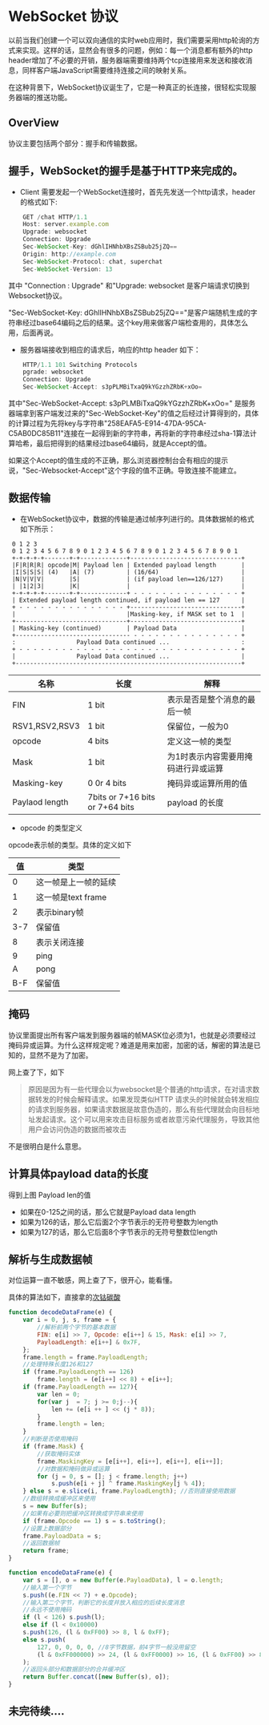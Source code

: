 # WebSocket 协议

以前当我们创建一个可以双向通信的实时web应用时，我们需要采用http轮询的方式来实现。这样的话，显然会有很多的问题，例如：每一个消息都有额外的http header增加了不必要的开销，服务器端需要维持两个tcp连接用来发送和接收消息，同样客户端JavaScript需要维持连接之间的映射关系。

在这种背景下，WebSocket协议诞生了，它是一种真正的长连接，很轻松实现服务器端的推送功能。

## OverView

协议主要包括两个部分：握手和传输数据。

## 握手，WebSocket的握手是基于HTTP来完成的。  

* Client 需要发起一个WebSocket连接时，首先先发送一个http请求，header的格式如下:

```js
    GET /chat HTTP/1.1
    Host: server.example.com
    Upgrade: websocket
    Connection: Upgrade
    Sec-WebSocket-Key: dGhlIHNhbXBsZSBub25jZQ==
    Origin: http://example.com
    Sec-WebSocket-Protocol: chat, superchat
    Sec-WebSocket-Version: 13
```

其中 "Connection : Upgrade" 和"Upgrade: websocket 是客户端请求切换到Websocket协议。

"Sec-WebSocket-Key: dGhlIHNhbXBsZSBub25jZQ=="是客户端随机生成的字符串经过base64编码之后的结果。这个key用来做客户端检查用的，具体怎么用，后面再说。

* 服务器端接收到相应的请求后，响应的http header 如下：

```js
    HTTP/1.1 101 Switching Protocols
    pgrade: websocket
    Connection: Upgrade
    Sec-WebSocket-Accept: s3pPLMBiTxaQ9kYGzzhZRbK+xOo=
```

其中"Sec-WebSocket-Accept: s3pPLMBiTxaQ9kYGzzhZRbK+xOo=" 是服务器端拿到客户端发过来的"Sec-WebSocket-Key"的值之后经过计算得到的，具体的计算过程为先将key与字符串"258EAFA5-E914-47DA-95CA-C5AB0DC85B11"连接在一起得到新的字符串，再将新的字符串经过sha-1算法计算哈希，最后把得到的结果经过base64编码，就是Accept的值。

如果这个Accept的值生成的不正确，那么浏览器控制台会有相应的提示说，"Sec-Websocket-Accept"这个字段的值不正确。导致连接不能建立。

## 数据传输

* 在WebSocket协议中，数据的传输是通过帧序列进行的。具体数据帧的格式如下所示：

```
 0 1 2 3
 0 1 2 3 4 5 6 7 8 9 0 1 2 3 4 5 6 7 8 9 0 1 2 3 4 5 6 7 8 9 0 1
 +-+-+-+-+-------+-+-------------+-------------------------------+
 |F|R|R|R| opcode|M| Payload len | Extended payload length       |
 |I|S|S|S| (4)   |A| (7)         | (16/64)                       |
 |N|V|V|V|       |S|             | (if payload len==126/127)     |
 | |1|2|3|       |K|             |                               |
 +-+-+-+-+-------+-+-------------+ - - - - - - - - - - - - - - - +
 | Extended payload length continued, if payload len == 127      |
 + - - - - - - - - - - - - - - - +-------------------------------+
 |                               |Masking-key, if MASK set to 1  |
 +-------------------------------+-------------------------------+
 | Masking-key (continued)       | Payload Data                  |
 +-------------------------------- - - - - - - - - - - - - - - - +
 :                 Payload Data continued ...                    :
 + - - - - - - - - - - - - - - - - - - - - - - - - - - - - - - - +
 |                 Payload Data continued ...                    |
 +---------------------------------------------------------------+

```

| 名称    | 长度  |  解释 | 
| ------  | ----- | ------ | 
| FIN | 1 bit | 表示是否是整个消息的最后一帧|
| RSV1,RSV2,RSV3 | 1 bit | 保留位，一般为0 | 
| opcode | 4 bits | 定义这一帧的类型|
| Mask  | 1 bit  | 为1时表示内容需要用掩码进行异或运算|
| Masking-key | 0 0r 4 bits | 掩码异或运算所用的值|
|Paylaod length | 7bits or 7+16 bits or 7+64 bits| payload 的长度|

* opcode 的类型定义

opcode表示帧的类型。具体的定义如下

| 值 | 类型|
|----|-----|
| 0 | 这一帧是上一帧的延续|
| 1 | 这一帧是text frame|
| 2 | 表示binary帧|
| 3-7 | 保留值|
| 8 | 表示关闭连接|
| 9 | ping | 
| A | pong |
| B-F | 保留值|

## 掩码

协议里面提出所有客户端发到服务器端的帧MASK位必须为1，也就是必须要经过掩码异或运算。为什么这样规定呢？难道是用来加密，加密的话，解密的算法是已知的，显然不是为了加密。  

网上查了下，如下

> 原因是因为有一些代理会以为websocket是个普通的http请求，在对请求数据转发的时候会解释请求。如果发现类似HTTP 请求头的时候就会转发相应的请求到服务器，如果请求数据是故意伪造的，那么有些代理就会向目标地址发起请求。这个可以用来攻击目标服务或者故意污染代理服务，导致其他用户会访问伪造的数据而被攻击

不是很明白是什么意思。

## 计算具体payload data的长度

得到上图 Payload len的值

* 如果在0-125之间的话，那么它就是Payload data length
* 如果为126的话，那么它后面2个字节表示的无符号整数为length
* 如果为127的话，那么它后面8个字节表示的无符号整数位length

## 解析与生成数据帧

对位运算一直不敏感，网上查了下，很开心，能看懂。 

具体的算法如下，直接拿的[次钴碳酸](https://www.web-tinker.com/article/20306.html)

```js
function decodeDataFrame(e) {
    var i = 0, j, s, frame = {
        //解析前两个字节的基本数据
        FIN: e[i] >> 7, Opcode: e[i++] & 15, Mask: e[i] >> 7,
        PayloadLength: e[i++] & 0x7F,
    };
    frame.length = frame.PayloadLength;
    //处理特殊长度126和127
    if (frame.PayloadLength == 126)
        frame.length = (e[i++] << 8) + e[i++];
    if (frame.PayloadLength == 127){
        var len = 0;
        for(var j  = 7; j >= 0;j--){
            len += (e[i ++ ] << (j * 8));
        }
        frame.length = len;
    }
    //判断是否使用掩码
    if (frame.Mask) {
        //获取掩码实体
        frame.MaskingKey = [e[i++], e[i++], e[i++], e[i++]];
        //对数据和掩码做异或运算
        for (j = 0, s = []; j < frame.length; j++)
            s.push(e[i + j] ^ frame.MaskingKey[j % 4]);
    } else s = e.slice(i, frame.PayloadLength); //否则直接使用数据
    //数组转换成缓冲区来使用
    s = new Buffer(s);
    //如果有必要则把缓冲区转换成字符串来使用
    if (frame.Opcode == 1) s = s.toString();
    //设置上数据部分
    frame.PayloadData = s;
    //返回数据帧
    return frame;
}

```

```js
function encodeDataFrame(e) {
    var s = [], o = new Buffer(e.PayloadData), l = o.length;
    //输入第一个字节
    s.push((e.FIN << 7) + e.Opcode);
    //输入第二个字节，判断它的长度并放入相应的后续长度消息
    //永远不使用掩码
    if (l < 126) s.push(l);
    else if (l < 0x10000) 
    s.push(126, (l & 0xFF00) >> 8, l & 0xFF);
    else s.push(
        127, 0, 0, 0, 0, //8字节数据，前4字节一般没用留空
        (l & 0xFF000000) >> 24, (l & 0xFF0000) >> 16, (l & 0xFF00) >> 8, l & 0xFF
    );
    //返回头部分和数据部分的合并缓冲区
    return Buffer.concat([new Buffer(s), o]);
}
```


## 未完待续....





